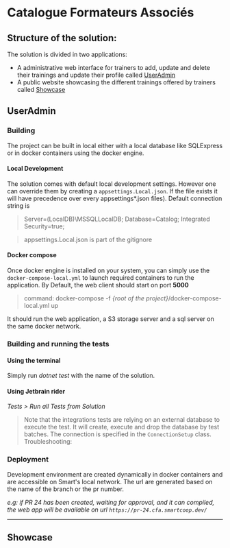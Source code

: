 ﻿# Catalogue Formateurs Associés

## Structure of the solution:

The solution is divided in two applications:

- A administrative web interface for trainers to add, update and delete their trainings and update their profile called [UserAdmin](./src/UserAdmin/src/Smart.FA.Catalog.Web)
- A public website showcasing the different trainings offered by trainers called [Showcase](./src/Showcase/src/Smart.FA.Catalog.Showcase.Web)

## UserAdmin
### Building

The project can be built in local either with a local database like SQLExpress or in docker containers using the docker engine.

#### Local Development
The solution comes with default local development settings.
However one can override them by creating a `appsettings.Local.json`. If the file exists it will have precedence
over every appsettings*.json files).
Default connection string is
> Server=(LocalDB)\MSSQLLocalDB; Database=Catalog; Integrated Security=true;

> appsettings.Local.json is part of the gitignore

#### Docker compose
Once docker engine is installed on your system, you can simply use the `docker-compose-local.yml` to launch required containers
to run the application. By Default, the web client should start on port **5000**
> command: docker-compose -f *{root of the project}*/docker-compose-local.yml up

It should run the web application, a S3 storage server and a sql server on the same docker network.

### Building and running the tests

#### Using the terminal

Simply run *dotnet test* with the name of the solution.

#### Using Jetbrain rider

*Tests > Run all Tests from Solution*

 > Note that the integrations tests are relying on an external database to execute the test.
It will create, execute and drop the database by test batches.
The connection is specified in the `ConnectionSetup` class.
Troubleshooting:

### Deployment

Development environment are created dynamically in docker containers and are accessible on Smart's local network.
The url are generated based on the name of the branch or the pr number.

*e.g: if PR 24 has been created, waiting for approval, and it can compiled, the web app will be available on url `https://pr-24.cfa.smartcoop.dev/`*

---
## Showcase
